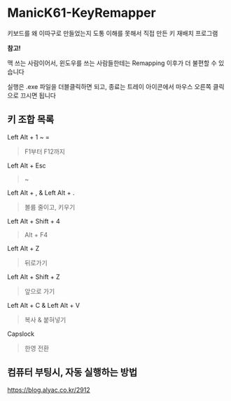 # ManicK61-KeyRemapper
키보드를 왜 이따구로 만들었는지 도통 이해를 못해서 직접 만든 키 재배치 프로그램

**참고!**  

맥 쓰는 사람이어서, 윈도우를 쓰는 사람들한테는 Remapping 이후가 더 불편할 수 있습니다  

실행은 .exe 파일을 더블클릭하면 되고, 종료는 트레이 아이콘에서 마우스 오른쪽 클릭으로 끄시면 됩니다



## 키 조합 목록

Left Alt + 1 ~ =

> F1부터 F12까지

Left Alt + Esc

> ~

Left Alt + , & Left Alt + .

> 볼륨 줄이고, 키우기

Left Alt + Shift + 4

> Alt + F4

Left Alt + Z

> 뒤로가기

Left Alt + Shift + Z

> 앞으로 가기

Left Alt + C & Left Alt + V

> 복사 & 붙혀넣기

Capslock

> 한영 전환





## 컴퓨터 부팅시, 자동 실행하는 방법

https://blog.alyac.co.kr/2912